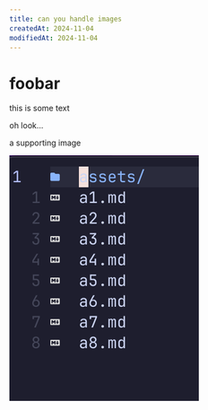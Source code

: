 ```yaml
---
title: can you handle images
createdAt: 2024-11-04
modifiedAt: 2024-11-04
---
```


# foobar

this is some text

oh look...

a supporting image

![supporting image](./assets/img.png)
